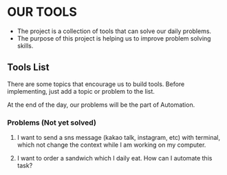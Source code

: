 # OUR TOOLS

- The project is a collection of tools that can solve our daily problems.
- The purpose of this project is helping us to improve problem solving skills.

## Tools List

There are some topics that encourage us to build tools. Before implementing,
just add a topic or problem to the list.

At the end of the day, our problems will be the part of Automation.

### Problems (Not yet solved)

1. I want to send a sns message (kakao talk, instagram, etc) with terminal,
   which not change the context while I am working on my computer.

1. I want to order a sandwich which I daily eat. How can I automate this task?
